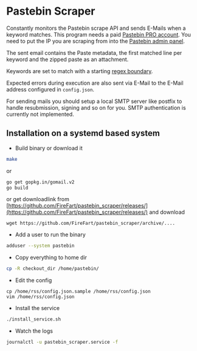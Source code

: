 # Pastebin Scraper
Constantly monitors the Pastebin scrape API and sends E-Mails when a keyword matches. This program needs a paid [Pastebin PRO account](https://pastebin.com/pro).
You need to put the IP you are scraping from into the [Pastebin admin panel](https://pastebin.com/api_scraping_faq).

The sent email contains the Paste metadata, the first matched line per keyword and the zipped paste as an attachment.

Keywords are set to match with a starting [regex boundary](https://www.regular-expressions.info/wordboundaries.html).

Expected errors during execution are also sent via E-Mail to the E-Mail address configured in `config.json`.

For sending mails you should setup a local SMTP server like postfix to handle resubmission, signing and so on for you. SMTP authentication is currently not implemented.

## Installation on a systemd based system
* Build binary or download it
```bash
make
```
or
```bash
go get gopkg.in/gomail.v2
go build
```
or get downloadlink from [https://github.com/FireFart/pastebin_scraper/releases/](https://github.com/FireFart/pastebin_scraper/releases/) and download
```
wget https://github.com/FireFart/pastebin_scraper/archive/....
```

* Add a user to run the binary
```bash
adduser --system pastebin
```

* Copy everything to home dir
```bash
cp -R checkout_dir /home/pastebin/
```

* Edit the config
```
cp /home/rss/config.json.sample /home/rss/config.json
vim /home/rss/config.json
```

* Install the service
```bash
./install_service.sh
```

* Watch the logs
```bash
journalctl -u pastebin_scraper.service -f
```
